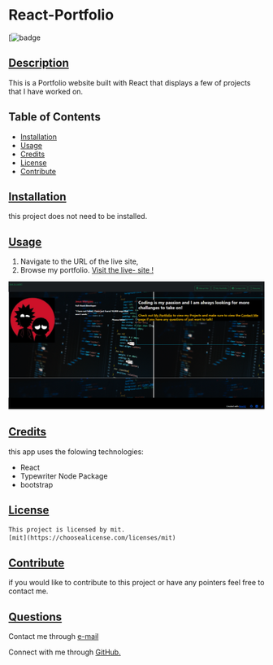  # React-Portfolio
  [![badge](https://img.shields.io/badge/license-mit-blueviolet)

  ## [Description](table-of-conents)

  This is a Portfolio website built with React that displays a few of  projects that I have worked on.


  ## Table of Contents 

  * [Installation](#installation)
  * [Usage](#usage)
  * [Credits](#credits)
  * [License](#license)
  * [Contribute](#contribute)


  ## [Installation](#table-of-contents)

  this project does not need to be installed.

  ## [Usage](#table-of-contents)

  1. Navigate to the URL of the live site, 
  2. Browse my portfolio.
[Visit the live- site !](https://jay-mm.github.io/perfil-reaact/)

![portfolio-screenshot](src/assets/portfolio.png)
  
  ## [Credits](#table-of-contents)
   
  this app uses the folowing technologies:
  -  React 
  - Typewriter Node Package  
  - bootstrap 
  
  ## [License](#table-of-contents)
  
   
    This project is licensed by mit.
    [mit](https://choosealicense.com/licenses/mit)
  
      
  
  ## [Contribute](#table-of-contents)
  
  if you would like to contribute to this project or have any pointers  feel free to contact me.
  
  ## [Questions](#table-of-contents)


Contact me through [e-mail](mailto:marquez.jay444@gmail.com)

Connect with me through [GitHub.](https://www.github.com/Jay-MM)